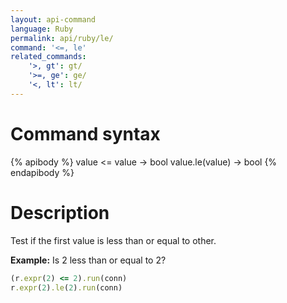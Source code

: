 ```yaml
---
layout: api-command
language: Ruby
permalink: api/ruby/le/
command: '<=, le'
related_commands:
    '>, gt': gt/
    '>=, ge': ge/
    '<, lt': lt/
---
```


# Command syntax #

{% apibody %}
value <= value &rarr; bool
value.le(value) &rarr; bool
{% endapibody %}

# Description #

Test if the first value is less than or equal to other.

__Example:__ Is 2 less than or equal to 2?

```rb
(r.expr(2) <= 2).run(conn)
r.expr(2).le(2).run(conn)
```


